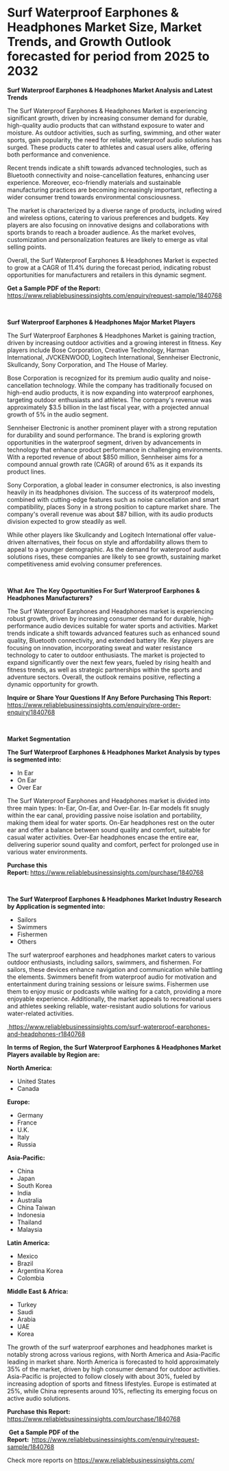 <p><h1>Surf Waterproof Earphones & Headphones Market Size, Market Trends, and Growth Outlook forecasted for period from 2025 to 2032</h1></p><p><strong>Surf Waterproof Earphones & Headphones Market Analysis and Latest Trends</strong></p>
<p><p>The Surf Waterproof Earphones & Headphones Market is experiencing significant growth, driven by increasing consumer demand for durable, high-quality audio products that can withstand exposure to water and moisture. As outdoor activities, such as surfing, swimming, and other water sports, gain popularity, the need for reliable, waterproof audio solutions has surged. These products cater to athletes and casual users alike, offering both performance and convenience.</p><p>Recent trends indicate a shift towards advanced technologies, such as Bluetooth connectivity and noise-cancellation features, enhancing user experience. Moreover, eco-friendly materials and sustainable manufacturing practices are becoming increasingly important, reflecting a wider consumer trend towards environmental consciousness.</p><p>The market is characterized by a diverse range of products, including wired and wireless options, catering to various preferences and budgets. Key players are also focusing on innovative designs and collaborations with sports brands to reach a broader audience. As the market evolves, customization and personalization features are likely to emerge as vital selling points.</p><p>Overall, the Surf Waterproof Earphones & Headphones Market is expected to grow at a CAGR of 11.4% during the forecast period, indicating robust opportunities for manufacturers and retailers in this dynamic segment.</p></p>
<p><strong>Get a Sample PDF of the Report:&nbsp;</strong> <a href="https://www.reliablebusinessinsights.com/enquiry/request-sample/1840768?utm_campaign=3383&utm_medium=2&utm_source=Github&utm_content=ia&utm_term=06042025&utm_id=surf-waterproof-earphones-headphones">https://www.reliablebusinessinsights.com/enquiry/request-sample/1840768</a></p>
<p>&nbsp;</p>
<p><strong>Surf Waterproof Earphones & Headphones Major Market Players</strong></p>
<p><p>The Surf Waterproof Earphones & Headphones Market is gaining traction, driven by increasing outdoor activities and a growing interest in fitness. Key players include Bose Corporation, Creative Technology, Harman International, JVCKENWOOD, Logitech International, Sennheiser Electronic, Skullcandy, Sony Corporation, and The House of Marley.</p><p>Bose Corporation is recognized for its premium audio quality and noise-cancellation technology. While the company has traditionally focused on high-end audio products, it is now expanding into waterproof earphones, targeting outdoor enthusiasts and athletes. The company's revenue was approximately $3.5 billion in the last fiscal year, with a projected annual growth of 5% in the audio segment.</p><p>Sennheiser Electronic is another prominent player with a strong reputation for durability and sound performance. The brand is exploring growth opportunities in the waterproof segment, driven by advancements in technology that enhance product performance in challenging environments. With a reported revenue of about $850 million, Sennheiser aims for a compound annual growth rate (CAGR) of around 6% as it expands its product lines.</p><p>Sony Corporation, a global leader in consumer electronics, is also investing heavily in its headphones division. The success of its waterproof models, combined with cutting-edge features such as noise cancellation and smart compatibility, places Sony in a strong position to capture market share. The company's overall revenue was about $87 billion, with its audio products division expected to grow steadily as well.</p><p>While other players like Skullcandy and Logitech International offer value-driven alternatives, their focus on style and affordability allows them to appeal to a younger demographic. As the demand for waterproof audio solutions rises, these companies are likely to see growth, sustaining market competitiveness amid evolving consumer preferences.</p></p>
<p>&nbsp;</p>
<p><strong>What Are The Key Opportunities For Surf Waterproof Earphones & Headphones Manufacturers?</strong></p>
<p><p>The Surf Waterproof Earphones and Headphones market is experiencing robust growth, driven by increasing consumer demand for durable, high-performance audio devices suitable for water sports and activities. Market trends indicate a shift towards advanced features such as enhanced sound quality, Bluetooth connectivity, and extended battery life. Key players are focusing on innovation, incorporating sweat and water resistance technology to cater to outdoor enthusiasts. The market is projected to expand significantly over the next few years, fueled by rising health and fitness trends, as well as strategic partnerships within the sports and adventure sectors. Overall, the outlook remains positive, reflecting a dynamic opportunity for growth.</p></p>
<p><strong>Inquire or Share Your Questions If Any Before Purchasing This Report:</strong> <a href="https://www.reliablebusinessinsights.com/enquiry/pre-order-enquiry/1840768?utm_campaign=3383&utm_medium=2&utm_source=Github&utm_content=ia&utm_term=06042025&utm_id=surf-waterproof-earphones-headphones">https://www.reliablebusinessinsights.com/enquiry/pre-order-enquiry/1840768</a></p>
<p>&nbsp;</p>
<p><strong>Market Segmentation</strong></p>
<p><strong>The Surf Waterproof Earphones & Headphones Market Analysis by types is segmented into:</strong></p>
<p><ul><li>In Ear</li><li>On Ear</li><li>Over Ear</li></ul></p>
<p><p>The Surf Waterproof Earphones and Headphones market is divided into three main types: In-Ear, On-Ear, and Over-Ear. In-Ear models fit snugly within the ear canal, providing passive noise isolation and portability, making them ideal for water sports. On-Ear headphones rest on the outer ear and offer a balance between sound quality and comfort, suitable for casual water activities. Over-Ear headphones encase the entire ear, delivering superior sound quality and comfort, perfect for prolonged use in various water environments.</p></p>
<p><strong>Purchase this Report:&nbsp;</strong><a href="https://www.reliablebusinessinsights.com/purchase/1840768?utm_campaign=3383&utm_medium=2&utm_source=Github&utm_content=ia&utm_term=06042025&utm_id=surf-waterproof-earphones-headphones">https://www.reliablebusinessinsights.com/purchase/1840768</a></p>
<p>&nbsp;</p>
<p><strong>The Surf Waterproof Earphones & Headphones Market Industry Research by Application is segmented into:</strong></p>
<p><ul><li>Sailors</li><li>Swimmers</li><li>Fishermen</li><li>Others</li></ul></p>
<p><p>The surf waterproof earphones and headphones market caters to various outdoor enthusiasts, including sailors, swimmers, and fishermen. For sailors, these devices enhance navigation and communication while battling the elements. Swimmers benefit from waterproof audio for motivation and entertainment during training sessions or leisure swims. Fishermen use them to enjoy music or podcasts while waiting for a catch, providing a more enjoyable experience. Additionally, the market appeals to recreational users and athletes seeking reliable, water-resistant audio solutions for various water-related activities.</p></p>
<p><a href="https://www.reliablebusinessinsights.com/surf-waterproof-earphones-and-headphones-r1840768?utm_campaign=3383&utm_medium=2&utm_source=Github&utm_content=ia&utm_term=06042025&utm_id=surf-waterproof-earphones-headphones">&nbsp;https://www.reliablebusinessinsights.com/surf-waterproof-earphones-and-headphones-r1840768</a></p>
<p><strong>In terms of Region, the Surf Waterproof Earphones & Headphones Market Players available by Region are:</strong></p>
<p>
    <p> <strong> North America: </strong>
        <ul>
            <li>United States</li>
            <li>Canada</li>
        </ul>
        </p> 
    <p> <strong> Europe: </strong>
        <ul>
            <li>Germany</li>
            <li>France</li>
            <li>U.K.</li>
            <li>Italy</li>
            <li>Russia</li>
        </ul>
        </p> 
    <p> <strong> Asia-Pacific: </strong>
        <ul>
            <li>China</li>
            <li>Japan</li>
            <li>South Korea</li>
            <li>India</li>
            <li>Australia</li>
            <li>China Taiwan</li>
            <li>Indonesia</li>
            <li>Thailand</li>
            <li>Malaysia</li>
        </ul>
        </p> 
    <p> <strong> Latin America: </strong>
        <ul>
            <li>Mexico</li>
            <li>Brazil</li>
            <li>Argentina Korea</li>
            <li>Colombia</li>
        </ul>
        </p> 
    <p> <strong> Middle East & Africa: </strong>
        <ul>
            <li>Turkey</li>
            <li>Saudi</li>
            <li>Arabia</li>
            <li>UAE</li>
            <li>Korea</li>
        </ul>
    </p>
    </p>
<p><p>The growth of the surf waterproof earphones and headphones market is notably strong across various regions, with North America and Asia-Pacific leading in market share. North America is forecasted to hold approximately 35% of the market, driven by high consumer demand for outdoor activities. Asia-Pacific is projected to follow closely with about 30%, fueled by increasing adoption of sports and fitness lifestyles. Europe is estimated at 25%, while China represents around 10%, reflecting its emerging focus on active audio solutions.</p></p>
<p><strong>Purchase this Report: </strong><a href="https://www.reliablebusinessinsights.com/purchase/1840768?utm_campaign=3383&utm_medium=2&utm_source=Github&utm_content=ia&utm_term=06042025&utm_id=surf-waterproof-earphones-headphones">https://www.reliablebusinessinsights.com/purchase/1840768</a></p>
<p>&nbsp;<strong>Get a Sample PDF of the Report:&nbsp;&nbsp;</strong><a href="https://www.reliablebusinessinsights.com/enquiry/request-sample/1840768?utm_campaign=3383&utm_medium=2&utm_source=Github&utm_content=ia&utm_term=06042025&utm_id=surf-waterproof-earphones-headphones">https://www.reliablebusinessinsights.com/enquiry/request-sample/1840768</a></p>
<p><strong></strong></p>
<p>Check more reports on <a href="https://www.reliablebusinessinsights.com/?utm_campaign=3383&utm_medium=2&utm_source=Github&utm_content=ia&utm_term=06042025&utm_id=surf-waterproof-earphones-headphones">https://www.reliablebusinessinsights.com/</a></p>
